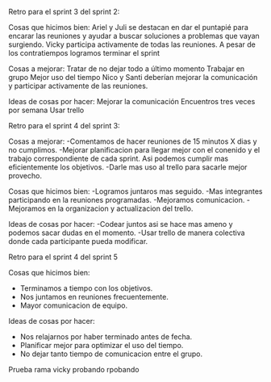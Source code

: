 
Retro para el sprint 3 del sprint 2: 

Cosas que hicimos bien:
Ariel y Juli se destacan en dar el puntapié para encarar las reuniones y ayudar a buscar soluciones a problemas que vayan surgiendo.
Vicky participa activamente de todas las reuniones.
A pesar de los contratiempos logramos terminar el sprint 

Cosas a mejorar:
Tratar de no dejar todo a último momento
Trabajar en grupo
Mejor uso del tiempo
Nico y Santi deberían mejorar la comunicación y participar activamente de las reuniones. 

Ideas de cosas por hacer:
Mejorar la comunicación
Encuentros tres veces por semana
Usar trello

Retro para el sprint 4 del sprint 3:

Cosas a mejorar:
-Comentamos de hacer reuniones de 15 minutos X dias y no cumplimos.
-Mejorar planificacion para llegar mejor con el conenido y el trabajo correspondiente de cada sprint. Asi podemos cumplir mas eficientemente los objetivos.
-Darle mas uso al trello para sacarle mejor provecho.

Cosas que hicimos bien:
-Logramos juntaros mas seguido.
-Mas integrantes participando en la reuniones programadas.
-Mejoramos comunicacion.
-Mejoramos en la organizacion y actualizacion del trello.

Ideas de cosas por hacer:
-Codear juntos asi se hace mas ameno y podemos sacar dudas en el momento.
-Usar trello de manera colectiva donde cada participante pueda modificar.


Retro para el sprint 4 del sprint 5

Cosas que hicimos bien:
- Terminamos a tiempo con los objetivos.
- Nos juntamos en reuniones frecuentemente.
- Mayor comunicacion de equipo.

Ideas de cosas por hacer:
- Nos relajarnos por haber terminado antes de fecha.
- Planificar mejor para optimizar el uso del tiempo.
- No dejar tanto tiempo de comunicacion entre el grupo.

Prueba rama vicky probando rpobando
